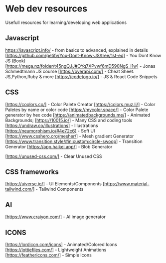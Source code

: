 # Web dev resources
Usefull resources for learning/developing web applications
## Javascript 
 https://javascript.info/ - from basics to advanced, explained in details  
 [https://github.com/getify/You-Dont-Know-JS/tree/1st-ed] - You Dont Know JS (Book)  
 [https://mega.nz/folder/t45ngQJJ#OYq7XPvwf6mD590NgS_l1w] - Jonas Schmedtmann JS course
 [https://overapi.com/] - Cheat Sheet. JS,Python,Ruby & more
 [https://codetogo.io/] - JS & React Code Snippets
## CSS
[https://coolors.co/] - Color Palete Creator
[https://colors.muz.li/] - Color Paletes by name or color code
[https://mycolor.space/] - Color Palete generator by hex code
[https://animatedbackgrounds.me/] - Animated Backgrounds;
[https://10015.io/] - Many CSS and coding tools
[https://undraw.co/illustrations] - Illustrations
[https://neumorphism.io/#4e72c6] - Soft UI 
[https://www.csshero.org/mesher/] - Mesh gradient Generator
[https://www.transition.style/#in:custom:circle-swoop] - Transition Generator
[https://app.haikei.app/] - Blob Generator

[https://unused-css.com/] - Clear Unused CSS

## CSS frameworks
[https://uiverse.io/] - UI Elements/Components
[https://www.material-tailwind.com/] - Tailwind Components

## AI

[https://www.craiyon.com/] - AI image generator

## ICONS

[https://lordicon.com/icons] - Animated/Colored Icons
[https://lottiefiles.com/] - Lightweight Animations
[https://feathericons.com/] - Simple Icons

